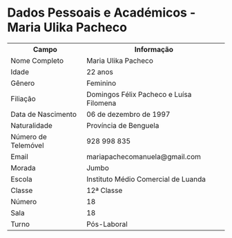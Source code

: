 <h1>Dados Pessoais e Académicos - Maria Ulika Pacheco</h1>

  <table>
    <tr>
      <th>Campo</th>
      <th>Informação</th>
    </tr>
    <tr><td>Nome Completo</td><td>Maria Ulika Pacheco</td></tr>
    <tr><td>Idade</td><td>22 anos</td></tr>
    <tr><td>Gênero</td><td>Feminino</td></tr>
    <tr><td>Filiação</td><td>Domingos Félix Pacheco e Luísa Filomena</td></tr>
    <tr><td>Data de Nascimento</td><td>06 de dezembro de 1997</td></tr>
    <tr><td>Naturalidade</td><td>Província de Benguela</td></tr>
    <tr><td>Número de Telemóvel</td><td>928 998 835</td></tr>
    <tr><td>Email</td><td>mariapachecomanuela@gmail.com</td></tr>
    <tr><td>Morada</td><td>Jumbo</td></tr>
    <tr><td>Escola</td><td>Instituto Médio Comercial de Luanda</td></tr>
    <tr><td>Classe</td><td>12ª Classe</td></tr>
    <tr><td>Número</td><td>18</td></tr>
    <tr><td>Sala</td><td>18</td></tr>
    <tr><td>Turno</td><td>Pós-Laboral</td></tr>
  </table>

</body>
</html>

